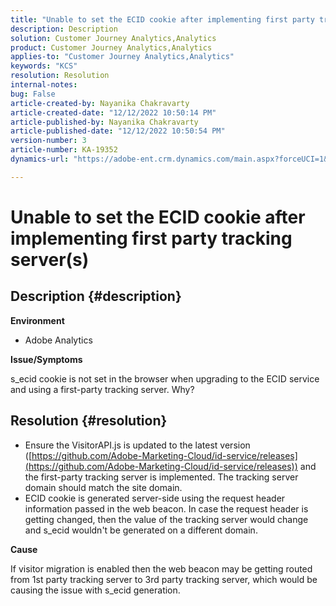 ```yaml
---
title: "Unable to set the ECID cookie after implementing first party tracking server(s)"
description: Description
solution: Customer Journey Analytics,Analytics
product: Customer Journey Analytics,Analytics
applies-to: "Customer Journey Analytics,Analytics"
keywords: "KCS"
resolution: Resolution
internal-notes: 
bug: False
article-created-by: Nayanika Chakravarty
article-created-date: "12/12/2022 10:50:14 PM"
article-published-by: Nayanika Chakravarty
article-published-date: "12/12/2022 10:50:54 PM"
version-number: 3
article-number: KA-19352
dynamics-url: "https://adobe-ent.crm.dynamics.com/main.aspx?forceUCI=1&pagetype=entityrecord&etn=knowledgearticle&id=12c5dd52-6f7a-ed11-81ac-6045bd006b25"

---
```

# Unable to set the ECID cookie after implementing first party tracking server(s)

## Description {#description}


<b>Environment</b>

- Adobe Analytics

<b>Issue/Symptoms</b>

s_ecid cookie is not set in the browser when upgrading to the ECID service and using a first-party tracking server. Why?


## Resolution {#resolution}


- Ensure the VisitorAPI.js is updated to the latest version ([https://github.com/Adobe-Marketing-Cloud/id-service/releases](https://github.com/Adobe-Marketing-Cloud/id-service/releases)) and the first-party tracking server is implemented. The tracking server domain should match the site domain.
- ECID cookie is generated server-side using the request header information passed in the web beacon. In case the request header is getting changed, then the value of the tracking server would change and s_ecid wouldn't be generated on a different domain.


<b>Cause</b>

If visitor migration is enabled then the web beacon may be getting routed from 1st party tracking server to 3rd party tracking server, which would be causing the issue with s_ecid generation.
